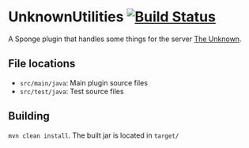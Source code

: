 UnknownUtilities [![Build Status](https://travis-ci.org/Omniscimus/UnknownUtilities.svg?branch=master)](https://travis-ci.org/Omniscimus/UnknownUtilities)
=============
A Sponge plugin that handles some things for the server <a href="http://www.the-unknown.com">The Unknown</a>.

File locations
--------------
- `src/main/java`: Main plugin source files
- `src/test/java`: Test source files

Building
--------
`mvn clean install`. The built jar is located in `target/`
